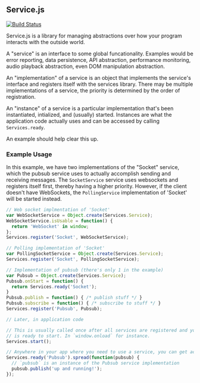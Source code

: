 Service.js
----------
[![Build Status][status-img]][status-page]

Service.js is a library for managing abstractions over how your program
interacts with the outside world.

A "service" is an interface to some global funcationality.
Examples would be error reporting, data persistence,
API abstraction, performance monitoring, audio playback abstraction, even
DOM manipulation abstraction.

An "implementation" of a service is an object that implements the service's
interface and registers itself with the services library. There may be multiple
implementations of a service, the priority is determined by the order of
registration.

An "instance" of a service is a particular implementation that's been
instantiated, intialized, and (usually) started. Instances are what the
application code actually uses and can be accessed by calling `Services.ready`.

An example should help clear this up.

### Example Usage
In this example, we have two implementations of the "Socket" service, which the
pubsub service uses to actually accomplish sending and receiving messages.
The `SocketService` service uses websockets and registers itself first, thereby
having a higher priority. However, if the client doesn't have WebSockets, the
`PollingService` implementation of 'Socket' will be started instead.

```javascript
// Web socket implmentation of 'Socket'
var WebSocketService = Object.create(Services.Service);
WebSocketService.isUsable = function() {
  return 'WebSocket' in window;
};
Services.register('Socket', WebSocketService);

// Polling implementation of 'Socket'
var PollingSocketService = Object.create(Services.Service);
Services.register('Socket', PollingSocketService);

// Implementation of pubsub (there's only 1 in the example)
var Pubsub = Object.create(Services.Service);
Pubsub.onStart = function() {
  return Services.ready('Socket');
}
Pubsub.publish = function() { /* publish stuff */ }
Pubsub.subscribe = function() { /* subscribe to stuff */ }
Services.register('Pubsub', Pubsub);

// Later, in application code

// This is usually called once after all services are registered and your app
// is ready to start. In `window.onload` for instance.
Services.start();

// Anywhere in your app where you need to use a service, you can get access
Services.ready('Pubsub').spread(function(pubsub) {
  // `pubsub` is an instance of the Pubsub service implementation
  pubsub.publish('up and running!');
});
```

[status-img]: https://api.travis-ci.org/JustinTulloss/service.js.svg
[status-page]: https://travis-ci.org/JustinTulloss/service.js
